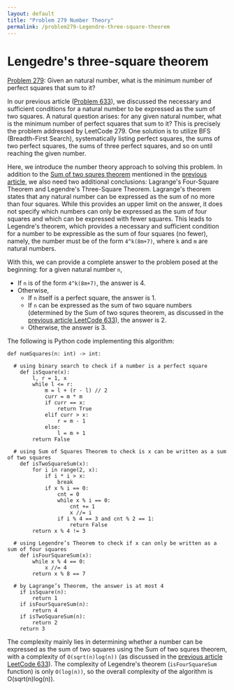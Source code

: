 ```yaml
---
layout: default
title: "Problem 279 Number Theory"
permalink: /problem279-Legendre-three-square-theorem
---
```


# Lengedre's three-square theorem 

[Problem 279](https://leetcode.com/problems/perfect-squares/): Given an natural number, what is the minimum number of perfect squares that sum to it?

In our previous article ([Problem 633](https://copyrightly.github.io/problem899-algebra)), we discussed the necessary and sufficient conditions for a natural number to be expressed as the sum of two squares. A natural question arises: for any given natural number, what is the minimum number of perfect squares that sum to it? This is precisely the problem addressed by LeetCode 279. One solution is to utilize BFS (Breadth-First Search), systematically listing perfect squares, the sums of two perfect squares, the sums of three perfect squares, and so on until reaching the given number.

Here, we introduce the number theory approach to solving this problem. In addition to the [Sum of two squres theorem](https://en.wikipedia.org/wiki/Sum_of_two_squares_theorem) mentioned in the [previous article](https://copyrightly.github.io/problem899-algebra), we also need two additional conclusions: Lagrange's Four-Square Theorem and Legendre's Three-Square Theorem. Lagrange's theorem states that any natural number can be expressed as the sum of no more than four squares. While this provides an upper limit on the answer, it does not specify which numbers can only be expressed as the sum of four squares and which can be expressed with fewer squares. This leads to Legendre's theorem, which provides a necessary and sufficient condition for a number to be expressible as the sum of four squares (no fewer), namely, the number must be of the form `4^k(8m+7)`, where `k` and `m` are natural numbers.

With this, we can provide a complete answer to the problem posed at the beginning: for a given natural number `n`,

- If `n` is of the form `4^k(8m+7)`, the answer is 4.
- Otherwise,
  - If `n` itself is a perfect square, the answer is 1.
  - If `n` can be expressed as the sum of two square numbers (determined by the Sum of two squres theorem, as discussed in the [previous article LeetCode 633](https://copyrightly.github.io/problem899-algebra)), the answer is 2.
  - Otherwise, the answer is 3.

The following is Python code implementing this algorithm:
```
def numSquares(n: int) -> int:

  # using binary search to check if a number is a perfect square
    def isSquare(x):
        l, r = 1, x
        while l <= r:
            m = l + (r - l) // 2
            curr = m * m
            if curr == x:
                return True
            elif curr > x:
                r = m - 1
            else:
                l = m + 1
        return False

  # using Sum of Squares Theorem to check is x can be written as a sum of two squares
    def isTwoSquareSum(x):
        for i in range(2, x):
            if i * i > x:
                break
            if x % i == 0:
                cnt = 0
                while x % i == 0:
                    cnt += 1
                    x //= i
                if i % 4 == 3 and cnt % 2 == 1:
                    return False
        return x % 4 != 3

  # using Legendre’s Theorem to check if x can only be written as a sum of four squares
    def isFourSquareSum(x):
        while x % 4 == 0:
            x //= 4
        return x % 8 == 7

  # by Lagrange’s Theorem, the answer is at most 4
    if isSquare(n):
        return 1
    if isFourSquareSum(n):
        return 4
    if isTwoSquareSum(n):
        return 2
    return 3
```

The complexity mainly lies in determining whether a number can be expressed as the sum of two squares using the Sum of two squres theorem, with a complexity of `O(sqrt(n)log(n))` (as discussed in the [previous article LeetCode 633](https://copyrightly.github.io/problem899-algebra)). The complexity of Legendre's theorem (`isFourSquareSum` function) is only `O(log(n))`, so the overall complexity of the algorithm is O(sqrt(n)log(n)).

